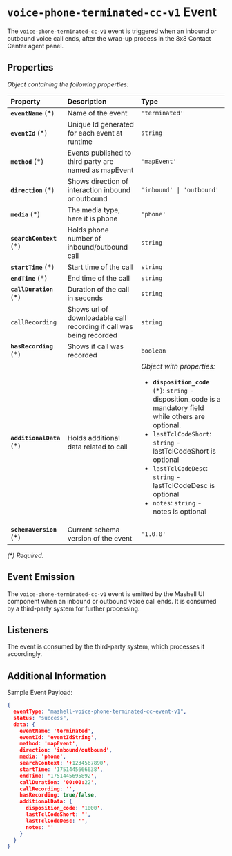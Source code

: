 # `voice-phone-terminated-cc-v1` Event

The `voice-phone-terminated-cc-v1` event is triggered when an inbound or outbound voice call ends, after the wrap-up process in the 8x8 Contact Center agent panel.

## Properties

*Object containing the following properties:*

| Property                  | Description                                                         | Type                                                                                                                                                                                                                                                                                                                                    |
| :------------------------ | :------------------------------------------------------------------ | :-------------------------------------------------------------------------------------------------------------------------------------------------------------------------------------------------------------------------------------------------------------------------------------------------------------------------------------- |
| **`eventName`** (\*)      | Name of the event                                                   | `'terminated'`                                                                                                                                                                                                                                                                                                                          |
| **`eventId`** (\*)        | Unique Id generated for each event at runtime                       | `string`                                                                                                                                                                                                                                                                                                                                |
| **`method`** (\*)         | Events published to third party are named as mapEvent               | `'mapEvent'`                                                                                                                                                                                                                                                                                                                            |
| **`direction`** (\*)      | Shows direction of interaction inbound or outbound                  | `'inbound' \| 'outbound'`                                                                                                                                                                                                                                                                                                               |
| **`media`** (\*)          | The media type, here it is phone                                    | `'phone'`                                                                                                                                                                                                                                                                                                                               |
| **`searchContext`** (\*)  | Holds phone number of inbound/outbound call                         | `string`                                                                                                                                                                                                                                                                                                                                |
| **`startTime`** (\*)      | Start time of the call                                              | `string`                                                                                                                                                                                                                                                                                                                                |
| **`endTime`** (\*)        | End time of the call                                                | `string`                                                                                                                                                                                                                                                                                                                                |
| **`callDuration`** (\*)   | Duration of the call in seconds                                     | `string`                                                                                                                                                                                                                                                                                                                                |
| `callRecording`           | Shows url of downloadable call recording if call was being recorded | `string`                                                                                                                                                                                                                                                                                                                                |
| **`hasRecording`** (\*)   | Shows if call was recorded                                          | `boolean`                                                                                                                                                                                                                                                                                                                               |
| **`additionalData`** (\*) | Holds additional data related to call                               | *Object with properties:*<ul><li>**`disposition_code`** (\*): `string` - disposition_code is a mandatory field while others are optional.</li><li>`lastTclCodeShort`: `string` - lastTclCodeShort is optional</li><li>`lastTclCodeDesc`: `string` - lastTclCodeDesc is optional</li><li>`notes`: `string` - notes is optional</li></ul> |
| **`schemaVersion`** (\*)  | Current schema version of the event                                 | `'1.0.0'`                                                                                                                                                                                                                                                                                                                               |

*(\*) Required.*

## Event Emission

The `voice-phone-terminated-cc-v1` event is emitted by the Mashell UI component when an inbound or outbound voice call ends. It is consumed by a third-party system for further processing.

## Listeners

The event is consumed by the third-party system, which processes it accordingly.

## Additional Information

Sample Event Payload:

```json
{
  eventType: "mashell-voice-phone-terminated-cc-event-v1",
  status: "success",
  data: {
    eventName: 'terminated',
    eventId: 'eventIdString',
    method: 'mapEvent',
    direction: 'inbound/outbound',
    media: 'phone',
    searchContext: '+1234567890',
    startTime: '1751445666638',
    endTime: '1751445695892',
    callDuration: '00:00:22',
    callRecording: '',
    hasRecording: true/false,
    additionalData: {
      disposition_code: '1000',
      lastTclCodeShort: '',
      lastTclCodeDesc: '',
      notes: ''
    }
  }
}
```
